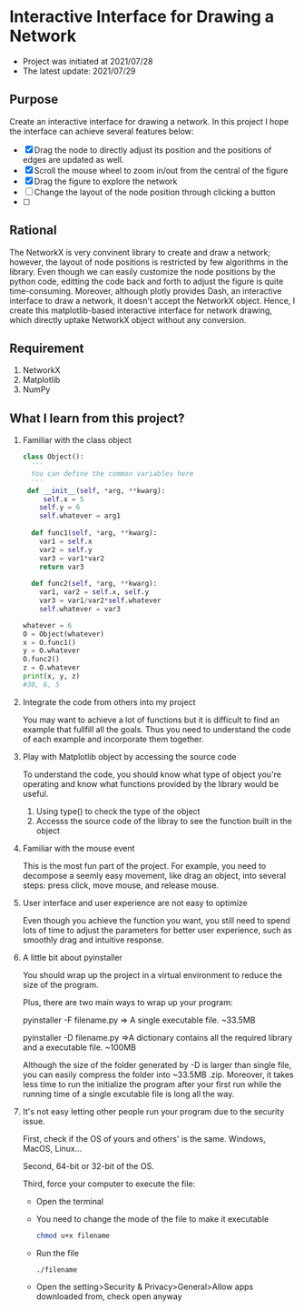 # Interactive Interface for Drawing a Network

- Project was initiated at 2021/07/28
- The latest update: 2021/07/29

## Purpose

Create an interactive interface for drawing a network. In this project I hope the interface can achieve several features below:

- [x] Drag the node to directly adjust its position and the positions of edges are updated as well.
- [x] Scroll the mouse wheel to zoom in/out from the central of the figure
- [x] Drag the figure to explore the network 
- [ ] Change the layout of the node position through clicking a button
- [ ] 

 ## Rational

The NetworkX is very convinent library to create and draw a network; however, the layout of node positions is restricted by few algorithms in the library. Even though we can easily customize the node positions by the python code, editting the code back and forth to adjust the figure is quite time-consuming. Moreover, although plotly provides Dash, an interactive interface to draw a network, it doesn't accept the NetworkX object. Hence, I create this matplotlib-based interactive interface for network drawing, which directly uptake NetworkX object without any conversion.

## Requirement

1. NetworkX
2. Matplotlib 
3. NumPy

## What I learn from this project?

1. Familiar with the class object 

   ```python
   class Object(): 
     '''
     You can define the common variables here
     '''
   	def __init__(self, *arg, **kwarg):
     	self.x = 5
       self.y = 6
       self.whatever = arg1
       
     def func1(self, *arg, **kwarg):
       var1 = self.x  
       var2 = self.y    
       var3 = var1*var2
       return var3
     
     def func2(self, *arg, **kwarg):
       var1, var2 = self.x, self.y
       var3 = var1/var2*self.whatever
       self.whatever = var3
   
   whatever = 6
   O = Object(whatever)
   x = O.func1()
   y = O.whatever
   O.func2()
   z = O.whatever
   print(x, y, z)
   #30, 6, 5
   ```

2. Integrate the code from others into my project

   You may want to achieve a lot of functions but it is difficult to find an example that fullfill all the goals. Thus you need to understand the code of each example and incorporate them together. 

3. Play with Matplotlib object by accessing the source code 

   To understand the code, you should know what type of object you're operating and know what functions provided by the library would be useful. 

   1. Using type() to check the type of the object
   2. Accesss the source code of the libray to see the function built in the object

4. Familiar with the mouse event

   This is the most fun part of the project. For example, you need to decompose a seemly easy movement, like drag an object, into several steps: press click, move mouse, and release mouse. 

5. User interface and user experience are not easy to optimize

   Even though you achieve the function you want, you still need to spend lots of time to adjust the parameters for better user experience, such as smoothly drag and intuitive response.

6. A little bit about pyinstaller 

   You should wrap up the project in a virtual environment to reduce the size of the program. 

   Plus, there are two main ways to wrap up your program:

   pyinstaller -F filename.py  => A single executable file. ~33.5MB

   pyinstaller -D filename.py  =>A dictionary contains all the required library and a executable file. ~100MB

   Although the size of the folder generated by -D is larger than single file, you can easily compress the folder into ~33.5MB .zip. Moreover, it takes less time to run the initialize the program after your first run while the running time of a single excutable file is long all the way. 

   

7. It's not easy letting other people run your program due to the security issue.  

   First, check if the OS of yours and others' is the same. Windows, MacOS, Linux... 

   Second, 64-bit or 32-bit of the OS. 

   Third, force your computer to execute the file:

   - Open the terminal

   - You need to change the mode of the file to make it executable

     ```bash
     chmod u+x filename
     ```

   - Run the file 

     ```
     ./filename
     ```

   - Open the setting>Security & Privacy>General>Allow apps downloaded from, check open anyway
